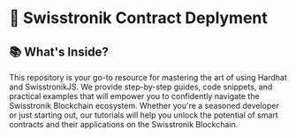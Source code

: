 # 📁 Swisstronik Contract Deplyment

## 📚 What's Inside?

This repository is your go-to resource for mastering the art of using Hardhat and SwisstronikJS. We provide step-by-step guides, code snippets, and practical examples that will empower you to confidently navigate the Swisstronik Blockchain ecosystem. Whether you're a seasoned developer or just starting out, our tutorials will help you unlock the potential of smart contracts and their applications on the Swisstronik Blockchain.

